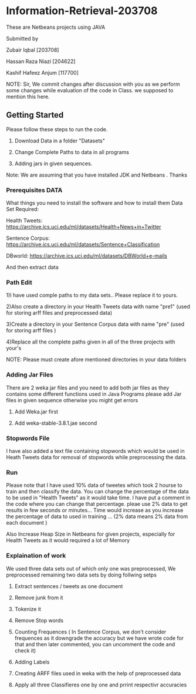 # Information-Retrieval-203708
These are Netbeans projects using JAVA

Submitted by

Zubair Iqbal [203708]

Hassan Raza Niazi [204622]

Kashif Hafeez Anjum [117700]

NOTE: Sir, We commit changes after discussion with you as we perform some changes while evaluation of the code in Class. we supposed to mention this here.

## Getting Started

Please follow these steps to run the code.

1) Download Data in a folder "Datasets"

2) Change Complete Paths to data in all programs 

3) Adding jars in given sequences.

Note: We are assuming that you have installed JDK and Netbeans . Thanks 

### Prerequisites DATA

What things you need to install the software and how to install them
Data Set Required:

 Health Tweets: https://archive.ics.uci.edu/ml/datasets/Health+News+in+Twitter
 
 Sentence Corpus: https://archive.ics.uci.edu/ml/datasets/Sentence+Classification
 
 DBworld: https://archive.ics.uci.edu/ml/datasets/DBWorld+e-mails
 
 And then extract data

### Path Edit 

1)I have used comple paths to my data sets.. Please replace it to yours.

2)Also create a directory in your Health Tweets data with name "pre1" (used for storing arff files and preprocessed data)

3)Create a directory in your Sentence Corpus data with name "pre" (used for storing arff files )

4)Replace all the complete paths given in all of the three projects with your's 

NOTE: Please must create afore mentioned directories in your data folders

### Adding Jar Files

 There are 2 weka jar files and you need to add both jar files as they contains some different functions used in Java Programs
 please add Jar files in given sequence otherwise you might get errors
 
 1) Add Weka.jar first
 
 2) Add weka-stable-3.8.1.jae second
 
 ### Stopwords File
 
 I have also added a text file containing stopwords which would be used in Heath Tweets data for removal of stopwords while preprocessing the data.
 
 ### Run
 
 Please note that I have used 10% data of tweetes which took 2 hourse to train and then classify the data. You can change the percentage of the data to be used in "Health Tweets" as it would take time. I have put a comment in the code where you can change that percentage. pleae use 2% data to get results in few seconds or minutes...  Time would increase as you increase the percentage of data to used in training ...  (2% data means 2% data from each document )
 
Also Increase Heap Size in Netbeans for given projects, especially for Health Tweets as it would required a lot of Memory 
 
 ### Explaination of work
 
 We used three data sets out of which only one was preprocessed, We preprocessed remaining two data sets by doing follwing setps 
 
 1) Extract sentences / tweets as one document
 
 2) Remove junk from it
 
 3) Tokenize it
 
 4) Remove Stop words 
 
 5) Counting Frequences ( In Sentence Corpus, we don't consider frequences as it downgrade the accuracy but we have wrote code for that and then later commented, you can uncomment the code and check it)
 
 6) Adding Labels 
 
 7) Creating ARFF files used in weka with the help of preprocessed data
 
 8) Apply all three Classifieres one by one and prrint respectivr accuracies 
